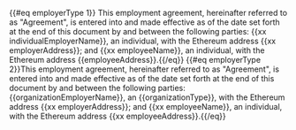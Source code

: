 {{#eq employerType 1}} This employment agreement, hereinafter referred to as \"Agreement\", is entered into and made effective as of the date set forth at the end of this document by and between the following parties: {{xx individualEmployerName}}, an individual, with the Ethereum address {{xx employerAddress}}; and {{xx employeeName}}, an individual, with the Ethereum address {{employeeAddress}}.{{/eq}} {{#eq employerType 2}}This employment agreement, hereinafter referred to as \"Agreement\", is entered into and made effective as of the date set forth at the end of this document by and between the following parties: {{organizationEmployerName}}, an {{organizationType}}, with the Ethereum address {{xx employerAddress}}; and {{xx employeeName}}, an individual, with the Ethereum address {{xx employeeAddress}}.{{/eq}}
